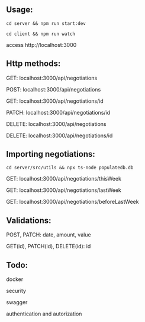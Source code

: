 ## Usage: 

`cd server && npm run start:dev` 

`cd client && npm run watch` 

access http://localhost:3000

## Http methods: 

GET: localhost:3000/api/negotiations

POST: localhost:3000/api/negotiations

GET: localhost:3000/api/negotiations/id

PATCH: localhost:3000/api/negotiations/id

DELETE: localhost:3000/api/negotiations

DELETE: localhost:3000/api/negotiations/id

## Importing negotiations: 

`cd server/src/utils && npx ts-node populatedb.db` 

GET: localhost:3000/api/negotiations/thisWeek

GET: localhost:3000/api/negotiations/lastWeek

GET: localhost:3000/api/negotiations/beforeLastWeek

## Validations: 

POST, PATCH: date, amount, value

GET(id), PATCH(id), DELETE(id): id

## Todo:

docker

security

swagger

authentication and autorization